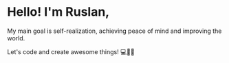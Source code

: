 # Hello! I'm Ruslan,
My main goal is self-realization, achieving peace of mind and improving the world.

Let's code and create awesome things! 💻🚀🔥

